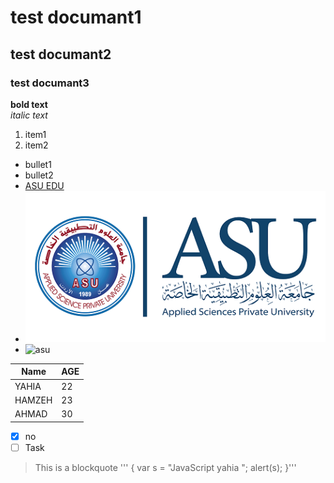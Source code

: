 # test documant1
## test documant2
### test documant3
**bold text**  
_italic text_
1. item1
2. item2
- bullet1
- bullet2
- [ASU EDU](https://www.asu.edu.jo/en/Pages/default.aspx)
- ![asu](yahya/LOGO-01.png)
- ![asu](https://www.elaosboa.com/wp-content/uploads/2021/11/elaosboa81574.jpg)

| Name | AGE |
|----------|----------|
| YAHIA|22|
| HAMZEH |23|
| AHMAD |30|
- [x] no 
- [ ] Task
> This is a blockquote
'''
{ var s = "JavaScript yahia ";
alert(s);
}'''

      




